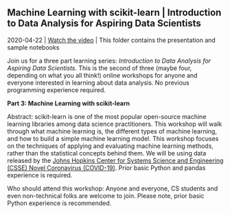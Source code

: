 ## Machine Learning with scikit-learn | Introduction to Data Analysis for Aspiring Data Scientists

2020-04-22 | [Watch the video]() | This folder contains the presentation and sample notebooks

Join us for a three part learning series: *Introduction to Data Analysis for Aspiring Data Scientists*. This is the second of three (maybe four, depending on what you all think!) online workshops for anyone and everyone interested in learning about data analysis. No previous programming experience required.

**Part 3: Machine Learning with scikit-learn**

Abstract: scikit-learn is one of the most popular open-source machine learning libraries among data science practitioners. This workshop will walk through what machine learning is, the different types of machine learning, and how to build a simple machine learning model. This workshop focuses on the techniques of applying and evaluating machine learning methods, rather than the statistical concepts behind them. We will be using data released by the [Johns Hopkins Center for Systems Science and Engineering (CSSE) Novel Coronavirus (COVID-19)](https://github.com/CSSEGISandData/COVID-19). Prior basic Python and pandas experience is required.

Who should attend this workshop: Anyone and everyone, CS students and even non-technical folks are welcome to join. Please note, prior basic Python experience is recommended.